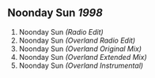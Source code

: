 ## Noonday Sun *1998*

1. Noonday Sun *(Radio Edit)*
2. Noonday Sun *(Overland Radio Edit)*
3. Noonday Sun *(Overland Original Mix)*
4. Noonday Sun *(Overland Extended Mix)*
5. Noonday Sun *(Overland Instrumental)*
